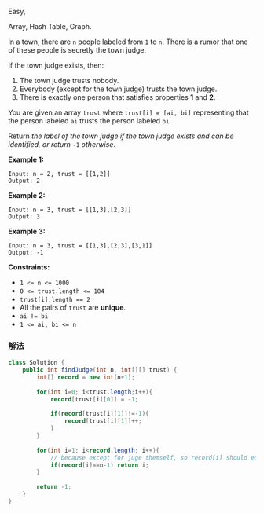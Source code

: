 Easy,  

Array, Hash Table, Graph.

In a town, there are `n` people labeled from `1` to `n`. There is a rumor that one of these people is secretly the town judge.

If the town judge exists, then:

1. The town judge trusts nobody.
2. Everybody (except for the town judge) trusts the town judge.
3. There is exactly one person that satisfies properties **1** and **2**.

You are given an array `trust` where `trust[i] = [ai, bi]` representing that the person labeled `ai` trusts the person labeled `bi`.

Return *the label of the town judge if the town judge exists and can be identified, or return* `-1` *otherwise*.

**Example 1:**

```
Input: n = 2, trust = [[1,2]]
Output: 2

```

**Example 2:**

```
Input: n = 3, trust = [[1,3],[2,3]]
Output: 3

```

**Example 3:**

```
Input: n = 3, trust = [[1,3],[2,3],[3,1]]
Output: -1

```

**Constraints:**

- `1 <= n <= 1000`
- `0 <= trust.length <= 104`
- `trust[i].length == 2`
- All the pairs of `trust` are **unique**.
- `ai != bi`
- `1 <= ai, bi <= n`

### 解法

```java
class Solution {
    public int findJudge(int n, int[][] trust) {
        int[] record = new int[n+1];
        
        for(int i=0; i<trust.length;i++){
            record[trust[i][0]] = -1;
            
            if(record[trust[i][1]]!=-1){
                record[trust[i][1]]++;
            }
        }
        
        for(int i=1; i<record.length; i++){
            // because except for juge themself, so record[i] should equal n-1
            if(record[i]==n-1) return i;
        }
        
        return -1;
    }
}
```